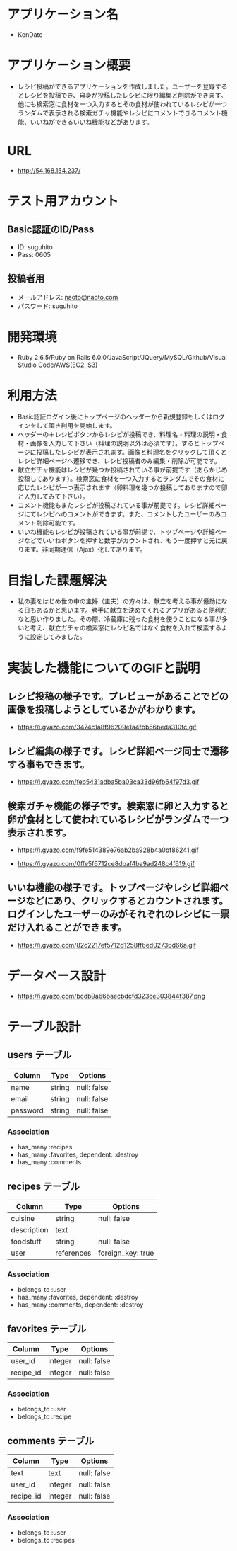 # アプリケーション名

- KonDate

# アプリケーション概要

- レシピ投稿ができるアプリケーションを作成しました。ユーザーを登録するとレシピを投稿でき、自身が投稿したレシピに限り編集と削除ができます。他にも検索窓に食材を一つ入力するとその食材が使われているレシピが一つランダムで表示される検索ガチャ機能やレシピにコメントできるコメント機能、いいねができるいいね機能などがあります。

# URL

- http://54.168.154.237/

# テスト用アカウント

## Basic認証のID/Pass

- ID: suguhito
- Pass: 0605

## 投稿者用

- メールアドレス: naoto@naoto.com
- パスワード: suguhito

# 開発環境

- Ruby 2.6.5/Ruby on Rails 6.0.0/JavaScript/JQuery/MySQL/Github/Visual Studio Code/AWS(EC2, S3)

# 利用方法

- Basic認証ログイン後にトップページのヘッダーから新規登録もしくはログインをして頂き利用を開始します。
- ヘッダーの＋レシピボタンからレシピが投稿でき、料理名・料理の説明・食材・画像を入力して下さい（料理の説明以外は必須です）。するとトップページに投稿したレシピが表示されます。画像と料理名をクリックして頂くとレシピ詳細ページへ遷移でき、レシピ投稿者のみ編集・削除が可能です。
- 献立ガチャ機能はレシピが幾つか投稿されている事が前提です（あらかじめ投稿してあります）。検索窓に食材を一つ入力するとランダムでその食材に応じたレシピが一つ表示されます（卵料理を幾つか投稿してありますので卵と入力してみて下さい）。
- コメント機能もまたレシピが投稿されている事が前提です。レシピ詳細ページにてレシピへのコメントができます。また、コメントしたユーザーのみコメント削除可能です。
- いいね機能もレシピが投稿されている事が前提で、トップページや詳細ページなどでいいねボタンを押すと数字がカウントされ、もう一度押すと元に戻ります。非同期通信（Ajax）化してあります。

# 目指した課題解決

- 私の妻をはじめ世の中の主婦（主夫）の方々は、献立を考える事が億劫になる日もあるかと思います。勝手に献立を決めてくれるアプリがあると便利だなと思い作りました。その際、冷蔵庫に残った食材を使うことになる事が多いと考え、献立ガチャの検索窓にレシピ名ではなく食材を入れて検索するように設定してみました。

# 実装した機能についてのGIFと説明

## レシピ投稿の様子です。プレビューがあることでどの画像を投稿しようとしているかがわかります。

- https://i.gyazo.com/3474c1a8f96209e1a4fbb56beda310fc.gif

## レシピ編集の様子です。レシピ詳細ページ同士で遷移する事もできます。

- https://i.gyazo.com/feb5431adba5ba03ca33d96fb64f97d3.gif

## 検索ガチャ機能の様子です。検索窓に卵と入力すると卵が食材として使われているレシピがランダムで一つ表示されます。

- https://i.gyazo.com/f9fe514389e76ab2ba928b4a0bf86241.gif

- https://i.gyazo.com/0ffe5f6712ce8dbaf4ba9ad248c4f619.gif

## いいね機能の様子です。トップページやレシピ詳細ページなどにあり、クリックするとカウントされます。ログインしたユーザーのみがそれぞれのレシピに一票だけ入れることができます。

- https://i.gyazo.com/82c2217ef5712d1258ff6ed02736d66a.gif

# データベース設計

- https://i.gyazo.com/bcdb9a66baecbdcfd323ce303844f387.png

# テーブル設計

## users テーブル

| Column      | Type    | Options     |
| ----------- | ------- | ----------- |
| name        | string  | null: false |
| email       | string  | null: false |
| password    | string  | null: false |

### Association

- has_many :recipes
- has_many :favorites, dependent: :destroy
- has_many :comments

## recipes テーブル

| Column      | Type       | Options           |
| ----------- | ---------- | ----------------- |
| cuisine     | string     | null: false       |
| description | text       |                   |
| foodstuff   | string     | null: false       |
| user        | references | foreign_key: true |

### Association

- belongs_to :user
- has_many :favorites, dependent: :destroy
- has_many :comments, dependent: :destroy

## favorites テーブル

| Column    | Type    | Options     |
| --------- | ------- | ----------- |
| user_id   | integer | null: false |
| recipe_id | integer | null: false |

### Association

- belongs_to :user
- belongs_to :recipe

## comments テーブル

| Column    | Type    | Options     |
| --------- | ------- | ----------- |
| text      | text    | null: false |
| user_id   | integer | null: false |
| recipe_id | integer | null: false |

### Association

- belongs_to :user
- belongs_to :recipes
